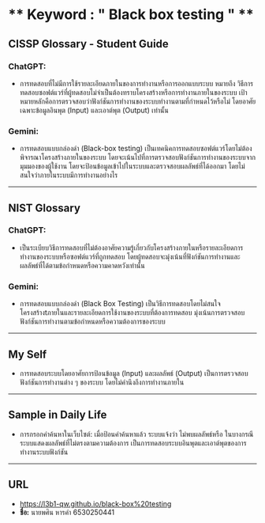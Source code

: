 # ** Keyword : " Black box testing " ** 
## **CISSP Glossary - Student Guide**  
### **ChatGPT:**  
- การทดสอบที่ไม่มีการใช้รายละเอียดภายในของการทำงานหรือการออกแบบระบบ หมายถึง วิธีการทดสอบซอฟต์แวร์ที่ผู้ทดสอบไม่จำเป็นต้องทราบโครงสร้างหรือการทำงานภายในของระบบ เป้าหมายหลักคือการตรวจสอบว่าฟังก์ชันการทำงานของระบบทำงานตามที่กำหนดไว้หรือไม่ โดยอาศัยเฉพาะข้อมูลอินพุต (Input) และเอาต์พุต (Output) เท่านั้น 

### **Gemini:**  
- การทดสอบแบบกล่องดำ (Black-box testing) เป็นเทคนิคการทดสอบซอฟต์แวร์โดยไม่ต้องพิจารณาโครงสร้างภายในของระบบ โดยจะเน้นไปที่การตรวจสอบฟังก์ชันการทำงานของระบบจากมุมมองของผู้ใช้งาน  โดยจะป้อนข้อมูลเข้าไปในระบบและตรวจสอบผลลัพธ์ที่ได้ออกมา  โดยไม่สนใจว่าภายในระบบมีการทำงานอย่างไร


---

## **NIST Glossary**  
### **ChatGPT:**  
- เป็นระเบียบวิธีการทดสอบที่ไม่ต้องอาศัยความรู้เกี่ยวกับโครงสร้างภายในหรือรายละเอียดการทำงานของระบบหรือซอฟต์แวร์ที่ถูกทดสอบ โดยผู้ทดสอบจะมุ่งเน้นที่ฟังก์ชันการทำงานและผลลัพธ์ที่ได้ตามข้อกำหนดหรือความคาดหวังเท่านั้น  

### **Gemini:**  
- การทดสอบแบบกล่องดำ (Black Box Testing) เป็นวิธีการทดสอบโดยไม่สนใจโครงสร้างtภายในและรายละเอียดการใช้งานของระบบที่ต้องการทดสอบ มุ่งเน้นการตรวจสอบฟังก์ชันการทำงานตามข้อกำหนดหรือความต้องการของระบบ
 

---

## **My Self**  
- การทดสอบระบบโดยอาศัยการป้อนข้อมูล (Input) และผลลัพธ์ (Output) เป็นการตรวจสอบฟังก์ชันการทำงานต่าง ๆ ของระบบ โดยไม่คำนึงถึงการทำงานภายใน  

---

## **Sample in Daily Life** 
- การกรอกคำค้นหาในเว็บไซต์: เมื่อป้อนคำค้นหาแล้ว ระบบแจ้งว่า ไม่พบผลลัพธ์หรือ ในบางกรณีระบบแสดงผลลัพธ์ที่ไม่ตรงตามความต้องการ เป็นการทดสอบระบบอินพุตและเอาต์พุตของการทำงานระบบฟังก์ชัน  

---

## **URL**  
- https://l3b1-qw.github.io/black-box%20testing
 - **ชื่อ:** นายพศิน หารคำ 6530250441



